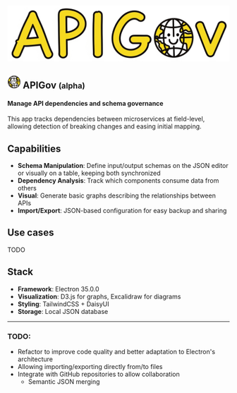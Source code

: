 <p align="center">
    <img src="src/assets/logo.png" alt="APIGov Logo"/>
</p>

## <img style="width:30px" src="src/assets/icon.png"> APIGov <small>(alpha)</small>
#### Manage API dependencies and schema governance

This app tracks dependencies between microservices at field-level, allowing detection of breaking changes and easing initial mapping.

## Capabilities
- **Schema Manipulation**: Define input/output schemas on the JSON editor or visually on a table, keeping both synchronized
- **Dependency Analysis**: Track which components consume data from others
- **Visual**: Generate basic graphs describing the relationships between APIs
- **Import/Export**: JSON-based configuration for easy backup and sharing

## Use cases
TODO

## Stack
- **Framework**: Electron 35.0.0
- **Visualization**: D3.js for graphs, Excalidraw for diagrams
- **Styling**: TailwindCSS + DaisyUI
- **Storage**: Local JSON database

---

### TODO:
- Refactor to improve code quality and better adaptation to Electron's architecture
- Allowing importing/exporting directly from/to files
- Integrate with GitHub repositories to allow collaboration
  - Semantic JSON merging